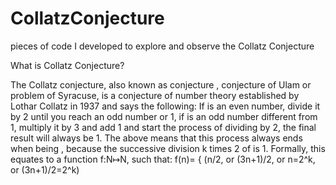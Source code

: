# CollatzConjecture

pieces of code I developed to explore and observe the Collatz Conjecture

What is Collatz Conjecture?


The Collatz conjecture, also known as conjecture , conjecture of Ulam or problem of Syracuse, is a conjecture of number theory established by Lothar Collatz in 1937 and says the following: If is an even number, divide it by 2 until you reach an odd number or 1, if is an odd number different from 1, multiply it by 3 and add 1 and start the process of dividing by 2, the final result will always be 1. The above means that this process always ends when being , because the successive division k times 2 of is 1. Formally, this equates to a function f:N↦N, such that: f(n)= { (n/2, or (3n+1)/2, or n=2^k, or (3n+1)/2=2^k)

